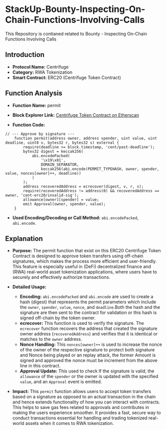 # StackUp-Bounty-Inspecting-On-Chain-Functions-Involving-Calls

This Repository is contianed related to Bounty - Inspecting On-Chain Functions Involving Calls

## Introduction

- **Protocol Name:** Centrifuge
- **Category:** RWA Tokenization
- **Smart Contract:** ERC20 (Centrifuge Token Contract)

## Function Analysis

- **Function Name:** permit
- **Block Explorer Link:** [Centrifuge Token Contract on Etherscan](https://etherscan.io/token/0xc221b7e65ffc80de234bbb6667abdd46593d34f0#code#L1)

- **Function Code:**

```solidity
// --- Approve by signature ---
    function permit(address owner, address spender, uint value, uint deadline, uint8 v, bytes32 r, bytes32 s) external {
        require(deadline >= block.timestamp, 'cent/past-deadline');
        bytes32 digest = keccak256(
            abi.encodePacked(
                '\x19\x01',
                DOMAIN_SEPARATOR,
                keccak256(abi.encode(PERMIT_TYPEHASH, owner, spender, value, nonces[owner]++, deadline))
            )
        );
        address recoveredAddress = ecrecover(digest, v, r, s);
        require(recoveredAddress != address(0) && recoveredAddress == owner, 'cent-erc20/invalid-sig');
        allowance[owner][spender] = value;
        emit Approval(owner, spender, value);
    }
```

- **Used Encoding/Decoding or Call Method:** `abi.encodePacked`, `abi.encode`.

## Explanation

- **Purpose:** The permit function that exist on this ERC20 Centrifuge Token Contract is designed to approve token transfers using off-chain signatures, which makes the process more efficient and user-friendly. This feature is especially useful in (DeFi) decentralized finance and (RWA) real-world asset tokenization applications, where users have to securely and effectively authorize transactions.
- **Detailed Usage:**

  - **Encoding:** `abi.encodePacked` and `abi.encode` are used to create a hash (digest) that represents the permit parameters which include the `owner`, `spender`, `value`, `nonce`, and `deadline`.Both the hash and the signature are then sent to the contract for validation or this hash is signed off-chain by the token owner.
  - **ecrecover:** This function is used to verify the signature. The `ecrecover` function recovers the address that created the signature owner address (`recoveredAddress`) and verifies that it is identical or matches to the `owner` address.
  - **Nonce Handling:** This `nonces[owner]++` is used to increase the nonce of the owner of the respective signature to protect both signature and Nonce being played or an replay attack, the former Amount is signed and approved the nonce must be increment from the above line in this contract.
  - **Approval Update:** This used to check If the signature is valid, the `allowance` of the `spender` or the owner is updated with the specified `value`, and an `Approval` event is emitted.

- **Impact:** This `permit` function allows users to accept token transfers based on a signature as opposed to an actual transaction in the chain and hence extends functionality of how you can interact with contracts. This helps to save gas fees related to approvals and contributes in making the users experience smoother. It provides a fast, secure way to conduct transactions essential for handling and trading tokenized real-world assets when it comes to RWA tokenization.
